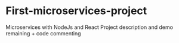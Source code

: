 # First-microservices-project
Microservices with NodeJs and React 
Project description and demo remaining + code commenting

